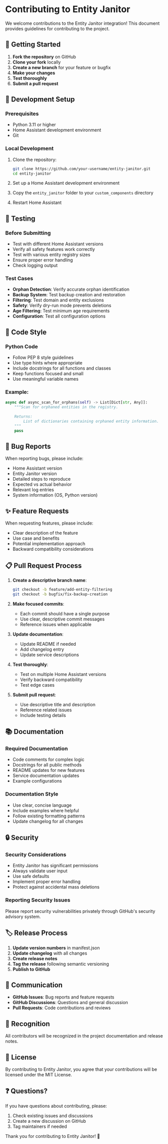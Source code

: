 # Contributing to Entity Janitor

We welcome contributions to the Entity Janitor integration! This document provides guidelines for contributing to the project.

## 🚀 Getting Started

1. **Fork the repository** on GitHub
2. **Clone your fork** locally
3. **Create a new branch** for your feature or bugfix
4. **Make your changes**
5. **Test thoroughly**
6. **Submit a pull request**

## 🔧 Development Setup

### Prerequisites

- Python 3.11 or higher
- Home Assistant development environment
- Git

### Local Development

1. Clone the repository:
   ```bash
   git clone https://github.com/your-username/entity-janitor.git
   cd entity-janitor
   ```

2. Set up a Home Assistant development environment
3. Copy the `entity_janitor` folder to your `custom_components` directory
4. Restart Home Assistant

## 🧪 Testing

### Before Submitting

- Test with different Home Assistant versions
- Verify all safety features work correctly
- Test with various entity registry sizes
- Ensure proper error handling
- Check logging output

### Test Cases

- **Orphan Detection**: Verify accurate orphan identification
- **Backup System**: Test backup creation and restoration
- **Filtering**: Test domain and entity exclusions
- **Safety**: Verify dry-run mode prevents deletions
- **Age Filtering**: Test minimum age requirements
- **Configuration**: Test all configuration options

## 📝 Code Style

### Python Code

- Follow PEP 8 style guidelines
- Use type hints where appropriate
- Include docstrings for all functions and classes
- Keep functions focused and small
- Use meaningful variable names

### Example:

```python
async def async_scan_for_orphans(self) -> List[Dict[str, Any]]:
    """Scan for orphaned entities in the registry.
    
    Returns:
        List of dictionaries containing orphaned entity information.
    """
    pass
```

## 🐛 Bug Reports

When reporting bugs, please include:

- Home Assistant version
- Entity Janitor version
- Detailed steps to reproduce
- Expected vs actual behavior
- Relevant log entries
- System information (OS, Python version)

## ✨ Feature Requests

When requesting features, please include:

- Clear description of the feature
- Use case and benefits
- Potential implementation approach
- Backward compatibility considerations

## 📋 Pull Request Process

1. **Create a descriptive branch name**:
   ```bash
   git checkout -b feature/add-entity-filtering
   git checkout -b bugfix/fix-backup-creation
   ```

2. **Make focused commits**:
   - Each commit should have a single purpose
   - Use clear, descriptive commit messages
   - Reference issues when applicable

3. **Update documentation**:
   - Update README if needed
   - Add changelog entry
   - Update service descriptions

4. **Test thoroughly**:
   - Test on multiple Home Assistant versions
   - Verify backward compatibility
   - Test edge cases

5. **Submit pull request**:
   - Use descriptive title and description
   - Reference related issues
   - Include testing details

## 📚 Documentation

### Required Documentation

- Code comments for complex logic
- Docstrings for all public methods
- README updates for new features
- Service documentation updates
- Example configurations

### Documentation Style

- Use clear, concise language
- Include examples where helpful
- Follow existing formatting patterns
- Update changelog for all changes

## 🔒 Security

### Security Considerations

- Entity Janitor has significant permissions
- Always validate user input
- Use safe defaults
- Implement proper error handling
- Protect against accidental mass deletions

### Reporting Security Issues

Please report security vulnerabilities privately through GitHub's security advisory system.

## 🏷️ Release Process

1. **Update version numbers** in manifest.json
2. **Update changelog** with all changes
3. **Create release notes**
4. **Tag the release** following semantic versioning
5. **Publish to GitHub**

## 💬 Communication

- **GitHub Issues**: Bug reports and feature requests
- **GitHub Discussions**: Questions and general discussion
- **Pull Requests**: Code contributions and reviews

## 🙏 Recognition

All contributors will be recognized in the project documentation and release notes.

## 📄 License

By contributing to Entity Janitor, you agree that your contributions will be licensed under the MIT License.

## ❓ Questions?

If you have questions about contributing, please:
1. Check existing issues and discussions
2. Create a new discussion on GitHub
3. Tag maintainers if needed

Thank you for contributing to Entity Janitor! 🎉

